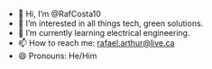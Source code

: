- 👋 Hi, I’m @RafCosta10
- 👀 I’m interested in all things tech, green solutions.
- 🌱 I’m currently learning electrical engineering.
- 📫 How to reach me: rafael.arthur@live.ca
- 😄 Pronouns: He/Him

<!---
RafCosta10/RafCosta10 is a ✨ special ✨ repository because its `README.md` (this file) appears on your GitHub profile.
You can click the Preview link to take a look at your changes.
--->

